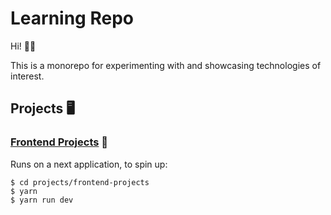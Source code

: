 # Learning Repo

Hi! 👋🏼

This is a monorepo for experimenting with and showcasing technologies of interest.

## Projects 🖥

### [Frontend Projects](./projects/frontend-projects) 🎨

Runs on a next application, to spin up:

```
$ cd projects/frontend-projects
$ yarn
$ yarn run dev
```
